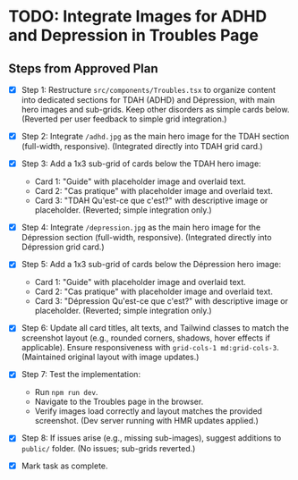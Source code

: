# TODO: Integrate Images for ADHD and Depression in Troubles Page

## Steps from Approved Plan

- [x] Step 1: Restructure `src/components/Troubles.tsx` to organize content into dedicated sections for TDAH (ADHD) and Dépression, with main hero images and sub-grids. Keep other disorders as simple cards below. (Reverted per user feedback to simple grid integration.)

- [x] Step 2: Integrate `/adhd.jpg` as the main hero image for the TDAH section (full-width, responsive). (Integrated directly into TDAH grid card.)

- [x] Step 3: Add a 1x3 sub-grid of cards below the TDAH hero image: 
  - Card 1: "Guide" with placeholder image and overlaid text.
  - Card 2: "Cas pratique" with placeholder image and overlaid text.
  - Card 3: "TDAH Qu'est-ce que c'est?" with descriptive image or placeholder. (Reverted; simple integration only.)

- [x] Step 4: Integrate `/depression.jpg` as the main hero image for the Dépression section (full-width, responsive). (Integrated directly into Dépression grid card.)

- [x] Step 5: Add a 1x3 sub-grid of cards below the Dépression hero image:
  - Card 1: "Guide" with placeholder image and overlaid text.
  - Card 2: "Cas pratique" with placeholder image and overlaid text.
  - Card 3: "Dépression Qu'est-ce que c'est?" with descriptive image or placeholder. (Reverted; simple integration only.)

- [x] Step 6: Update all card titles, alt texts, and Tailwind classes to match the screenshot layout (e.g., rounded corners, shadows, hover effects if applicable). Ensure responsiveness with `grid-cols-1 md:grid-cols-3`. (Maintained original layout with image updates.)

- [x] Step 7: Test the implementation:
  - Run `npm run dev`.
  - Navigate to the Troubles page in the browser.
  - Verify images load correctly and layout matches the provided screenshot. (Dev server running with HMR updates applied.)

- [x] Step 8: If issues arise (e.g., missing sub-images), suggest additions to `public/` folder. (No issues; sub-grids reverted.)

- [x] Mark task as complete.
